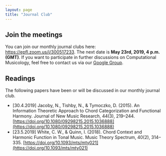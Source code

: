 ```yaml
---
layout: page
title: "Journal Club"
---
```

## Join the meetings
You can join our monthly journal clubs here: https://epfl.zoom.us/j/300517233. The next date is **May 23rd, 2019, 4 p.m. (GMT)**. If you want to participate in further discussions on Computational Musicology, feel free to contact us via our [Google Group](https://groups.google.com/forum/#!forum/computational-musicology).

## Readings
The following papers have been or will be discussed in our monthly journal club.

* [30.4.2019] Jacoby, N., Tishby, N., & Tymoczko, D. (2015). An Information Theoretic Approach to Chord Categorization and Functional Harmony. Journal of New Music Research, 44(3), 219–244. [https://doi.org/10.1080/09298215.2015.1036888](https://doi.org/10.1080/09298215.2015.1036888)
* [23.5.2019] White, C. W., & Quinn, I. (2018). Chord Context and Harmonic Function in Tonal Music. Music Theory Spectrum, 40(2), 314–335. [https://doi.org/10.1093/mts/mty021](https://doi.org/10.1093/mts/mty021)
